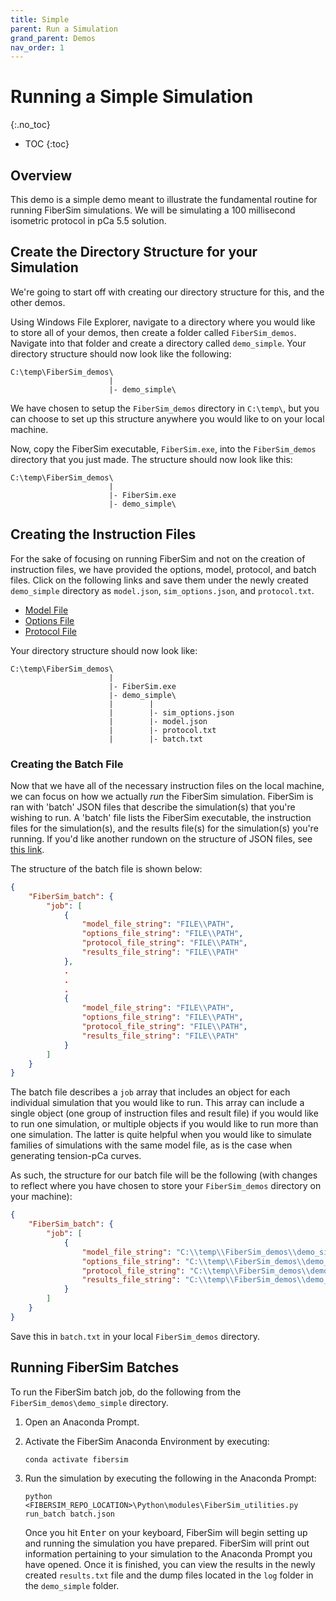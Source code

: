 ```yaml
---
title: Simple
parent: Run a Simulation
grand_parent: Demos
nav_order: 1
---
```


# Running a Simple Simulation
{:.no_toc}

* TOC
{:toc}

## Overview

This demo is a simple demo meant to illustrate the fundamental routine for running FiberSim simulations. We will be simulating a 100 millisecond isometric protocol in pCa 5.5 solution.

<!-- Before you begin, ensure that you have followed the instructions for installing FiberSim [here]() <font color="red">NEED TO UPDATE</font> -->

## Create the Directory Structure for your Simulation

We're going to start off with creating our directory structure for this, and the other demos.

Using Windows File Explorer, navigate to a directory where you would like to store all of your demos, then create a folder called `FiberSim_demos`. Navigate into that folder and  create a directory called `demo_simple`. Your directory structure should now look like the following:

```
C:\temp\FiberSim_demos\
                      |
                      |- demo_simple\
```

We have chosen to setup the `FiberSim_demos` directory in `C:\temp\`, but you can choose to set up this structure anywhere you would like to on your local machine.

Now, copy the FiberSim executable, `FiberSim.exe`, into the `FiberSim_demos` directory that you just made. The structure should now look like this:

```
C:\temp\FiberSim_demos\
                      |
                      |- FiberSim.exe
                      |- demo_simple\
```

## Creating the Instruction Files

For the sake of focusing on running FiberSim and not on the creation of instruction files, we have provided the options, model, protocol, and batch files. Click on the following links and save them under the newly created `demo_simple` directory as `model.json`, `sim_options.json`, and `protocol.txt`.

+ [Model File](model.json)
+ [Options File](sim_options.json)
+ [Protocol File](protocol_file.txt)

Your directory structure should now look like:

```
C:\temp\FiberSim_demos\
                      |
                      |- FiberSim.exe
                      |- demo_simple\
                      |        |
                      |        |- sim_options.json
                      |        |- model.json
                      |        |- protocol.txt
                      |        |- batch.txt
```

### Creating the Batch File

Now that we have all of the necessary instruction files on the local machine, we can focus on how we actually *run* the FiberSim simulation. FiberSim is ran with 'batch' JSON files that describe the simulation(s) that you're wishing to run. A 'batch' file lists the FiberSim executable, the instruction files for the simulation(s), and the results file(s) for the simulation(s) you're running. If you'd like another rundown on the structure of JSON files, see [this link](../../../../structures/json_dump_structure/json_dump_structure.md).

The structure of the batch file is shown below:

```json
{
    "FiberSim_batch": {
        "job": [
            {
                "model_file_string": "FILE\\PATH",
                "options_file_string": "FILE\\PATH",
                "protocol_file_string": "FILE\\PATH",
                "results_file_string": "FILE\\PATH"
            },
            .
            .
            .
            {
                "model_file_string": "FILE\\PATH",
                "options_file_string": "FILE\\PATH",
                "protocol_file_string": "FILE\\PATH",
                "results_file_string": "FILE\\PATH"
            }
        ]
    }
}
```

The batch file describes a `job` array that includes an object for each individual simulation that you would like to run. This array can include a single object (one group of instruction files and result file) if you would like to run one simulation, or multiple objects if you would like to run more than one simulation. The latter is quite helpful when you would like to simulate families of simulations with the same model file, as is the case when generating tension-pCa curves.

As such, the structure for our batch file will be the following (with changes to reflect where you have chosen to store your `FiberSim_demos` directory on your machine):

```json
{
    "FiberSim_batch": {
        "job": [
            {
                "model_file_string": "C:\\temp\\FiberSim_demos\\demo_simple\\model.json",
                "options_file_string": "C:\\temp\\FiberSim_demos\\demo_simple\\sim_options.json",
                "protocol_file_string": "C:\\temp\\FiberSim_demos\\demo_simple\\protocol.txt",
                "results_file_string": "C:\\temp\\FiberSim_demos\\demo_simple\\results.txt"
            }
        ]
    }
}
```

Save this in `batch.txt` in your local `FiberSim_demos` directory.

## Running FiberSim Batches

To run the FiberSim batch job, do the following from the `FiberSim_demos\demo_simple` directory.

1. Open an Anaconda Prompt.
2. Activate the FiberSim Anaconda Environment by executing:
    ```
    conda activate fibersim
    ```
3. Run the simulation by executing the following in the Anaconda Prompt:
    ```
    python <FIBERSIM_REPO_LOCATION>\Python\modules\FiberSim_utilities.py run_batch batch.json
    ```
    
    Once you hit <kbd>Enter</kbd> on your keyboard, FiberSim will begin setting up and running the simulation you have prepared. FiberSim will print out information pertaining to your simulation to the Anaconda Prompt you have opened. Once it is finished, you can view the results in the newly created `results.txt` file and the dump files located in the `log` folder in the `demo_simple` folder.